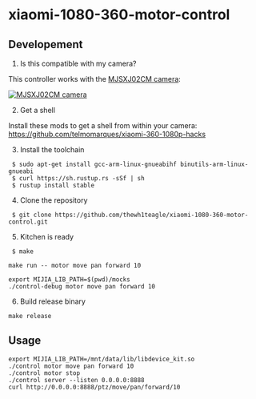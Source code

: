 # xiaomi-1080-360-motor-control

## Developement

1. Is this compatible with my camera?

This controller works with the [MJSXJ02CM camera](https://www.mi.com/global/camera-360):

[![MJSXJ02CM camera](https://i.imgur.com/3fOE6ZR.png)](https://www.mi.com/global/camera-360)

2. Get a shell

Install these mods to get a shell from within your camera:  
https://github.com/telmomarques/xiaomi-360-1080p-hacks

3. Install the toolchain

```shell
 $ sudo apt-get install gcc-arm-linux-gnueabihf binutils-arm-linux-gnueabi
 $ curl https://sh.rustup.rs -sSf | sh
 $ rustup install stable
```

4. Clone the repository
```
 $ git clone https://github.com/thewh1teagle/xiaomi-1080-360-motor-control.git
```

5. Kitchen is ready

```shell
 $ make
```

```shell
make run -- motor move pan forward 10
```

```shell
export MIJIA_LIB_PATH=$(pwd)/mocks
./control-debug motor move pan forward 10
```

6. Build release binary

```shell
make release
```

## Usage

```shell
export MIJIA_LIB_PATH=/mnt/data/lib/libdevice_kit.so
./control motor move pan forward 10
./control motor stop
./control server --listen 0.0.0.0:8888
curl http://0.0.0.0:8888/ptz/move/pan/forward/10
```
